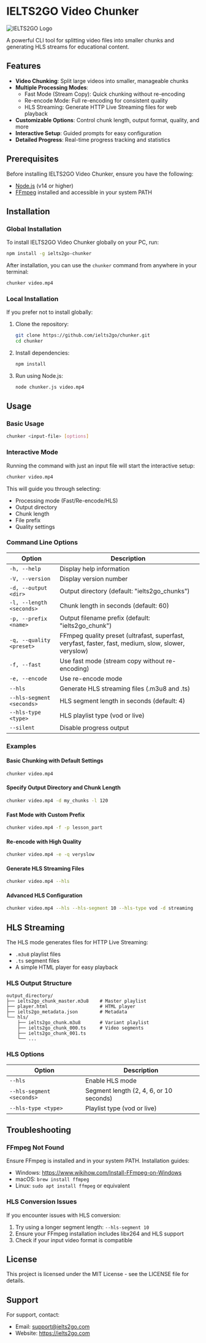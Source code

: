 # IELTS2GO Video Chunker

![IELTS2GO Logo](https://ielts2go.com/assets/images/logo.png)

A powerful CLI tool for splitting video files into smaller chunks and generating HLS streams for educational content.

## Features

- **Video Chunking**: Split large videos into smaller, manageable chunks
- **Multiple Processing Modes**:
  - Fast Mode (Stream Copy): Quick chunking without re-encoding
  - Re-encode Mode: Full re-encoding for consistent quality
  - HLS Streaming: Generate HTTP Live Streaming files for web playback
- **Customizable Options**: Control chunk length, output format, quality, and more
- **Interactive Setup**: Guided prompts for easy configuration
- **Detailed Progress**: Real-time progress tracking and statistics

## Prerequisites

Before installing IELTS2GO Video Chunker, ensure you have the following:

- [Node.js](https://nodejs.org/) (v14 or higher)
- [FFmpeg](https://ffmpeg.org/download.html) installed and accessible in your system PATH

## Installation

### Global Installation

To install IELTS2GO Video Chunker globally on your PC, run:

```bash
npm install -g ielts2go-chunker
```

After installation, you can use the `chunker` command from anywhere in your terminal:

```bash
chunker video.mp4
```

### Local Installation

If you prefer not to install globally:

1. Clone the repository:
   ```bash
   git clone https://github.com/ielts2go/chunker.git
   cd chunker
   ```

2. Install dependencies:
   ```bash
   npm install
   ```

3. Run using Node.js:
   ```bash
   node chunker.js video.mp4
   ```

## Usage

### Basic Usage

```bash
chunker <input-file> [options]
```

### Interactive Mode

Running the command with just an input file will start the interactive setup:

```bash
chunker video.mp4
```

This will guide you through selecting:
- Processing mode (Fast/Re-encode/HLS)
- Output directory
- Chunk length
- File prefix
- Quality settings

### Command Line Options

| Option | Description |
|--------|-------------|
| `-h, --help` | Display help information |
| `-V, --version` | Display version number |
| `-d, --output <dir>` | Output directory (default: "ielts2go_chunks") |
| `-l, --length <seconds>` | Chunk length in seconds (default: 60) |
| `-p, --prefix <name>` | Output filename prefix (default: "ielts2go_chunk") |
| `-q, --quality <preset>` | FFmpeg quality preset (ultrafast, superfast, veryfast, faster, fast, medium, slow, slower, veryslow) |
| `-f, --fast` | Use fast mode (stream copy without re-encoding) |
| `-e, --encode` | Use re-encode mode |
| `--hls` | Generate HLS streaming files (.m3u8 and .ts) |
| `--hls-segment <seconds>` | HLS segment length in seconds (default: 4) |
| `--hls-type <type>` | HLS playlist type (vod or live) |
| `--silent` | Disable progress output |

### Examples

#### Basic Chunking with Default Settings
```bash
chunker video.mp4
```

#### Specify Output Directory and Chunk Length
```bash
chunker video.mp4 -d my_chunks -l 120
```

#### Fast Mode with Custom Prefix
```bash
chunker video.mp4 -f -p lesson_part
```

#### Re-encode with High Quality
```bash
chunker video.mp4 -e -q veryslow
```

#### Generate HLS Streaming Files
```bash
chunker video.mp4 --hls
```

#### Advanced HLS Configuration
```bash
chunker video.mp4 --hls --hls-segment 10 --hls-type vod -d streaming
```

## HLS Streaming

The HLS mode generates files for HTTP Live Streaming:

- `.m3u8` playlist files
- `.ts` segment files
- A simple HTML player for easy playback

### HLS Output Structure

```
output_directory/
├── ielts2go_chunk_master.m3u8    # Master playlist
├── player.html                   # HTML player
├── ielts2go_metadata.json        # Metadata
└── hls/
    ├── ielts2go_chunk.m3u8       # Variant playlist
    ├── ielts2go_chunk_000.ts     # Video segments
    ├── ielts2go_chunk_001.ts
    └── ...
```

### HLS Options

| Option | Description |
|--------|-------------|
| `--hls` | Enable HLS mode |
| `--hls-segment <seconds>` | Segment length (2, 4, 6, or 10 seconds) |
| `--hls-type <type>` | Playlist type (vod or live) |

## Troubleshooting

### FFmpeg Not Found
Ensure FFmpeg is installed and in your system PATH. Installation guides:
- Windows: https://www.wikihow.com/Install-FFmpeg-on-Windows
- macOS: `brew install ffmpeg`
- Linux: `sudo apt install ffmpeg` or equivalent

### HLS Conversion Issues
If you encounter issues with HLS conversion:
1. Try using a longer segment length: `--hls-segment 10`
2. Ensure your FFmpeg installation includes libx264 and HLS support
3. Check if your input video format is compatible

## License

This project is licensed under the MIT License - see the LICENSE file for details.

## Support

For support, contact:
- Email: support@ielts2go.com
- Website: https://ielts2go.com
